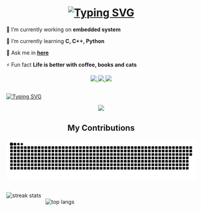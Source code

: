 

<h1 align="center">
    <a href="https://git.io/typing-svg"><img src="https://readme-typing-svg.herokuapp.com?font=Fira+Code&size=35&pause=1000&color=FFFFFF&width=435&lines=Hello+World!+I'm+Duy" alt="Typing SVG" /></a>
</h1>

<div align="left">
 
 🔭 I’m currently working on **embedded system**
 
 🌱 I’m currently learning **C, C++, Python**

 💬 Ask me in **[here](https://github.com/ThaiThanhDuy/ThaiThanhDuy/issues)**

 ⚡ Fun fact **Life is better with coffee, books and cats**
 
 </div>
 
<div align="center"> 
  <a href="mailto:just.electric.4.fun@gmail.com">
    <img src="https://img.shields.io/badge/Gmail-333333?style=for-the-badge&logo=gmail&logoColor=red" />
  </a>
  <a href="https://www.linkedin.com/in/thai-thanh-duy/" target="_blank">
    <img src="https://img.shields.io/badge/LinkedIn-0077B5?style=for-the-badge&logo=linkedin&logoColor=white" target="_blank" />
  </a>
  <a href="https://salesp07.github.io" target="_blank">
     <img src="https://img.shields.io/badge/Portfolio-FF5722?style=for-the-badge&logo=todoist&logoColor=white" target="_blank" /> <!-- sqlite, safari, google-chrome are other good icon options -->
  </a>
</div>


<h2 align="center"></h2>

<a href="https://git.io/typing-svg"><img src="https://readme-typing-svg.herokuapp.com?font=JetBrains+Mono&weight=900&pause=1000&color=F7F7F7&center=true&random=false&width=1000&lines=Something+I+Know" alt="Typing SVG" /></a>
  
<div align="center">
    <img src="https://skillicons.dev/icons?i=c,cpp,python,git,linux" /><br>
</div>


<div align="center">
  <h2> My Contributions </h2>

  <img alt="snake eating my contributions" src="https://github.com/ThaiThanhDuy/ThaiThanhDuy/blob/output/github-contribution-grid-snake-dark.svg" />

</div>




<h2 align="center"></h2>

 
<a> <img width=400  align="left" src="https://github-readme-streak-stats.herokuapp.com?user=ThaiThanhDuy&theme=tokyonight&border_radius=20" alt="streak stats"> </a>
<a><img width=400 align="right" src="https://github-readme-stats.vercel.app/api/top-langs/?username=ThaiThanhDuy&hide=HTML&langs_count=4&layout=compact&theme=tokyonight&border_radius=20&size_weight=1&count_weight=0.5&exclude_repo=github-readme-stats" alt="top langs" /> </a>





<br/>

